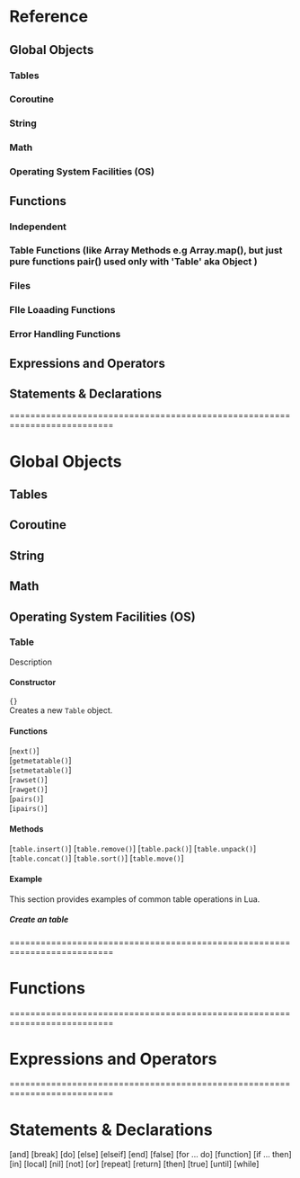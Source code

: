 # Reference
## Global Objects
### Tables
### Coroutine
### String
### Math
### Operating System Facilities (OS)
## Functions
### Independent
### Table Functions (like Array Methods e.g Array.map(), but just pure functions pair() used only with 'Table' aka Object )
### Files
### FIle Loaading Functions
### Error Handling Functions
## Expressions and Operators
## Statements & Declarations



==========================================================================

# Global Objects
## Tables
## Coroutine
## String
## Math
## Operating System Facilities (OS)




### Table
Description

#### Constructor
`{}`  
Creates a new `Table` object.

<!-- 
    Provide short descriptoin
    Link to `Refferences, Functions, {$function}
 -->
#### Functions
[`next()`]  
[`getmetatable()`]  
[`setmetatable()`]  
[`rawset()`]  
[`rawget()`]  
[`pairs()`]  
[`ipairs()`]  

<!-- 
    Provide short descriptoin
    Link to `Refferences, Table, {$method}
 -->
#### Methods
[`table.insert()`]
[`table.remove()`]
[`table.pack()`]
[`table.unpack()`]
[`table.concat()`]
[`table.sort()`]
[`table.move()`]

#### Example
This section provides examples of common table operations in Lua.

##### Create an table

####


==========================================================================















# Functions


==========================================================================


# Expressions and Operators


==========================================================================


# Statements & Declarations
[and]
[break]
[do]
[else]
[elseif]
[end]
[false]
[for ... do]
[function]
[if ... then]
[in]
[local]
[nil]
[not]
[or]
[repeat]
[return]
[then]
[true]
[until]
[while]
